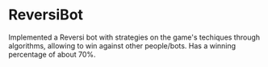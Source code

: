 # ReversiBot
Implemented a Reversi bot with strategies on the game's techiques through algorithms, allowing to win against other people/bots. Has a winning percentage of about 70%.
